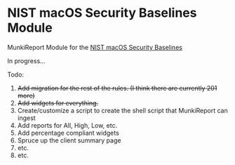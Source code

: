 # NIST macOS Security Baselines Module

MunkiReport Module for the [NIST macOS Security Baselines](https://github.com/usnistgov/macos_security)


In progress...

Todo:

1. ~~Add migration for the rest of the rules. (I think there are currently 201 more)~~
2. ~~Add widgets for everything.~~
3. Create/customize a script to create the shell script that MunkiReport can ingest
4. Add reports for All, High, Low, etc.
5. Add percentage compliant widgets
6. Spruce up the client summary page
7. etc.
8. etc.
